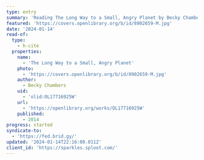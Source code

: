 ```yaml
---
type: entry
summary: 'Reading The Long Way to a Small, Angry Planet by Becky Chambers'
featured: 'https://covers.openlibrary.org/b/id/8902659-M.jpg'
date: '2024-01-14'
read-of:
  type:
    - h-cite
  properties:
    name:
      - 'The Long Way to a Small, Angry Planet'
    photo:
      - 'https://covers.openlibrary.org/b/id/8902659-M.jpg'
    author:
      - Becky Chambers
    uid:
      - 'olid:OL17716925W'
    url:
      - 'https://openlibrary.org/works/OL17716925W'
    published:
      - 2014
progress: started
syndicate-to:
  - 'https://fed.brid.gy/'
updated: '2024-01-14T22:16:00.011Z'
client_id: 'https://sparkles.sploot.com/'
---
```


